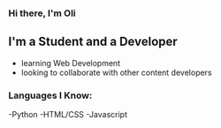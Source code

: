 ### Hi there, I'm Oli

## I'm a Student and a Developer

- learning Web Development
- looking to collaborate with other content developers

### Languages I Know:
-Python
-HTML/CSS
-Javascript
